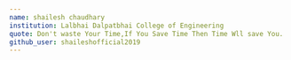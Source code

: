 ```yaml
---
name: shailesh chaudhary 
institution: Lalbhai Dalpatbhai College of Engineering
quote: Don't waste Your Time,If You Save Time Then Time Wll save You. 
github_user: shaileshofficial2019
---
```

